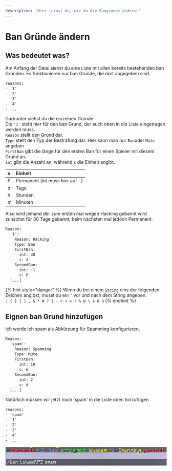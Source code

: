 ```yaml
---
description: 'Hier lernst du, wie du die Bangründe änderst'
---
```


# Ban Gründe ändern

## Was bedeutet was?

Am Anfang der Datei siehst du eine Liste mit allen bereits bestehenden ban Gründen. Es funktionieren nur ban Gründe, die dort angegeben sind..

```text
reasons:
- '1'
- '2'
- '3'
- '4'
- ...
```

Dadrunter siehst du die einzelnen Gründe.   
Die `'1'` steht hier für den ban Grund, der auch oben in die Liste eingetragen werden muss.   
`Reason` stellt den Grund dar.  
`Type` stellt den Typ der Bestrafung dar. Hier kann man nur `Ban`oder `Mute` angeben  
`FirstBan` gibt die länge für den ersten Ban für einen Spieler mit diesem Grund an.  
`int` gibt die Anzahl an, während `s` die Einheit angibt. 

| s | Einheit |
| :--- | :--- |
| P | Permanent \(int muss hier auf -\) |
| d | Tage |
| h | Stunden |
| m | Minuten |

Also wird jemand der zum ersten mal wegen Hacking gebannt wird zunächst für 30 Tage gebannt, beim nächsten mal jedoch Permanent.

```text
Reason:
  '1':
    Reason: Hacking
    Type: Ban
    FirstBan:
      int: 30
      s: d
    SecondBan:
      int: -1
      s: P
  [...]
```

{% hint style="danger" %}
Wenn du bei einem [`String`](https://de.wikipedia.org/wiki/Zeichenkette) eins der folgenden Zeichen angibst, musst du ein `'` vor und nach dem String angeben.  
 `: { } [ ] , & * # ? | - < > = ! % @ \ ä ö ü`
{% endhint %}

## Eignen ban Grund hinzufügen

Ich werde ich spam als Abkürzung für Spamming konfigurieren.

```text
Reason:
  'spam':
    Reason: Spamming
    Type: Mute
    FirstBan:
      int: 10
      s: m
    SecondBan:
      int: 2
      s: d
  [...]
```

Natürlich müssen wir jetzt noch 'spam' in die Liste oben hinzufügen

```text
reasons:
- 'spam'
- '1'
- '2'
- '3'
- '4'
- ...
```

![](../.gitbook/assets/13hut50.png)

